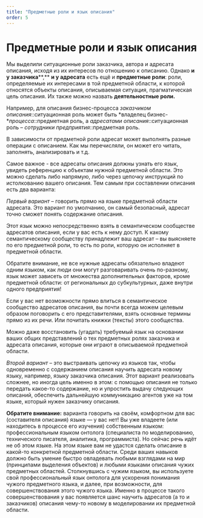 ```yaml
---
title: "Предметные роли и язык описания"
order: 5
---
```


# Предметные роли и язык описания

Мы выделили ситуационные роли заказчика, автора и адресата описания, исходя из их интересов по отношению к описанию. Однако **и** **у заказчика****,** **и у адресата** есть ещё и **предметные роли**: роли, определяемые их интересами в той предметной области, к которой относятся объекты описания, описываемая ситуация, прагматическая цель описания. Их также можно назвать **деятельностные роли.**

Например, для описания бизнес-процесса *заказчиком* *описания*::ситуационная роль может быть *владелец бизнес-**процесса*::предметная роль, а *адресатами* *описания*::ситуационная роль – *сотрудники* *предприятия*::предметная роль.

В зависимости от предметной роли адресат может выполнять разные операции с описанием. Как мы перечисляли, он может его читать, заполнять, анализировать и т.д.

Самое важное - все адресаты описания должны узнать его язык, увидеть референцию к объектам нужной предметной области. Это можно сделать либо напрямую, либо через цепочку инструкций по истолкованию вашего описания. Тем самым при составлении описания есть два варианта:

*Первый вариант* – говорить прямо на языке предметной области адресата. Это вариант по умолчанию, он самый безопасный, адресат точно сможет понять содержание описания.

Этот язык можно непосредственно взять в семантическом сообществе адресатов описания, если у вас есть к нему доступ. К какому семантическому сообществу принадлежит ваш адресат – вы выясняете по его предметной роли, то есть по роли, которую он исполняет в предметной области.

Обратите внимание, не все нужные адресаты обязательно владеют одним языком, как люди они могут разговаривать очень по-разному, язык может зависеть от множества дополнительных факторов, кроме предметной области: от региональных до субкультурных, даже внутри одного предприятия!

Если у вас нет возможности прямо влиться в семантическое сообщество адресатов описания, вы почти всегда можем целевым образом поговорить с его представителями, взять основные термины прямо из их речи. Или почитать книжки (тексты) этого сообщества.

Можно даже восстановить (угадать) требуемый язык на основании ваших общих представлений о тех предметных ролях заказчика и адресата описания, которые они играют в описываемой предметной области.

*Второй вариант* – это выстраивать цепочку из языков так, чтобы одновременно с содержанием описания научить адресата новому языку, например, языку заказчика описания. Этот вариант реализовать сложнее, но иногда цель именно в этом: с помощью описания не только передать какое-то содержание, но и упростить выдачу следующих описаний, обеспечить дальнейшую коммуникацию агентов уже на том языке, который нужен заказчику описания.

**Обратите внимание:** варианта говорить на своём, комфортном для вас (составителя описания) языке — у вас нет! Вы уже владеете (или находитесь в процессе его изучения) собственным языком: профессиональным языком онтолога (специалиста по моделированию, технического писателя, аналитика, программиста). Но сейчас речь идёт не об этом языке. На этом языке вам не удастся сделать описание в какой-то конкретной предметной области. Среди ваших навыков должно быть умение быстро овладевать любыми взглядами на мир (принципами выделения объектов) и любыми языками описания чужих предметных областей. Столкнувшись с чужим языком, вы используете свой профессиональный язык онтолога для ускорения понимания чужого предметного языка, и далее, при возможности, для совершенствования этого чужого языка. Именно в процессе такого совершенствования у вас появляется шанс научить адресатов (а то и заказчиков) описания чему-то новому в моделировании их предметной области.